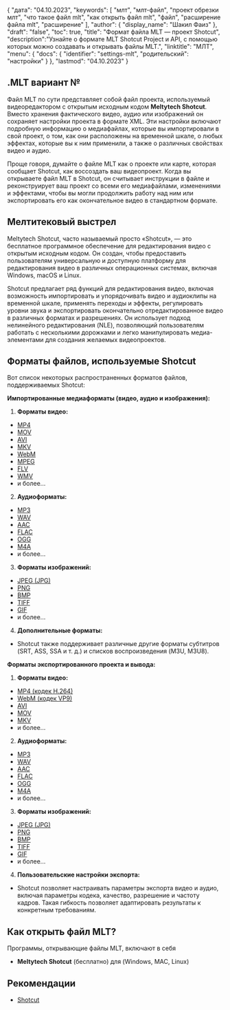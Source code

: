 {
"дата": "04.10.2023",
  "keywords": [
"млт",
"млт-файл",
"проект обрезки млт",
"что такое файл mlt",
"как открыть файл mlt",
"файл",
"расширение файла mlt",
"расширение"
],
  "author": {
"display_name": "Шакил Фаиз"
},
"draft": "false",
"toc": true,
"title": "Формат файла MLT — проект Shotcut",
  "description":"Узнайте о формате MLT Shotcut Project и API, с помощью которых можно создавать и открывать файлы MLT.",
"linktitle": "МЛТ",
  "menu": {
    "docs": {
      "identifier": "settings-mlt",
"родительский": "настройки"
}
},
"lastmod": "04.10.2023"
}

## .MLT вариант №

Файл MLT по сути представляет собой файл проекта, используемый видеоредактором с открытым исходным кодом **Meltytech Shotcut**. Вместо хранения фактического видео, аудио или изображений он сохраняет настройки проекта в формате XML. Эти настройки включают подробную информацию о медиафайлах, которые вы импортировали в свой проект, о том, как они расположены на временной шкале, о любых эффектах, которые вы к ним применили, а также о различных свойствах видео и аудио.

Проще говоря, думайте о файле MLT как о проекте или карте, которая сообщает Shotcut, как воссоздать ваш видеопроект. Когда вы открываете файл MLT в Shotcut, он считывает инструкции в файле и реконструирует ваш проект со всеми его медиафайлами, изменениями и эффектами, чтобы вы могли продолжить работу над ним или экспортировать его как окончательное видео в стандартном формате.

## Мелтитековый выстрел

Meltytech Shotcut, часто называемый просто «Shotcut», — это бесплатное программное обеспечение для редактирования видео с открытым исходным кодом. Он создан, чтобы предоставить пользователям универсальную и доступную платформу для редактирования видео в различных операционных системах, включая Windows, macOS и Linux.

Shotcut предлагает ряд функций для редактирования видео, включая возможность импортировать и упорядочивать видео и аудиоклипы на временной шкале, применять переходы и эффекты, регулировать уровни звука и экспортировать окончательно отредактированное видео в различных форматах и разрешениях. Он использует подход нелинейного редактирования (NLE), позволяющий пользователям работать с несколькими дорожками и легко манипулировать медиа-элементами для создания желаемых видеопроектов.

## Форматы файлов, используемые Shotcut

Вот список некоторых распространенных форматов файлов, поддерживаемых Shotcut:

**Импортированные медиаформаты (видео, аудио и изображения):**

1. **Форматы видео:**
    








- [MP4](/ru/видео/mp4/)
- [MOV](/ru/video/mov/)
- [AVI](/ru/video/avi/)
- [MKV](/ru/видео/mkv/)
- [WebM](/ru/video/webm/)
- [MPEG](/ru/видео/mpeg/)
- [FLV](/ru/video/flv/)
- [WMV](/ru/видео/wmv/)
- и более...
2. **Аудиоформаты:**
    








- [MP3](/ru/аудио/mp3/)
- [WAV](/ru/аудио/wav/)
- [AAC](/ru/audio/aac/)
- [FLAC](/ru/audio/flac/)
- [OGG](/ru/audio/ogg/)
- [M4A](/ru/audio/m4a/)
- и более...
3. **Форматы изображений:**
    








- [JPEG (JPG)](/ru/image/jpeg/)
- [PNG](/ru/изображение/png/)
- [BMP](/ru/изображение/bmp/)
- [TIFF](/ru/изображение/tiff/)
- [GIF](/ru/изображение/gif/)
- и более...
4. **Дополнительные форматы:**
    








- Shotcut также поддерживает различные другие форматы субтитров (SRT, ASS, SSA и т. д.) и списков воспроизведения (M3U, M3U8).

**Форматы экспортированного проекта и вывода:**

1. **Форматы видео:**
    








- [MP4 (кодек H.264)](/ru/video/mp4/)
- [WebM (кодек VP9)](/ru/video/webm/)
- [AVI](/ru/video/avi/)
- [MOV](/ru/video/mov/)
- [MKV](/ru/видео/mkv/)
- и более...
2. **Аудиоформаты:**
    








- [MP3](/ru/аудио/mp3/)
- [WAV](/ru/аудио/wav/)
- [AAC](/ru/audio/aac/)
- [FLAC](/ru/audio/flac/)
- [OGG](/ru/audio/ogg/)
- [M4A](/ru/audio/m4a/)
- и более...
3. **Форматы изображений:**
    








- [JPEG (JPG)](/ru/image/jpeg/)
- [PNG](/ru/изображение/png/)
- [BMP](/ru/изображение/bmp/)
- [TIFF](/ru/изображение/tiff/)
- [GIF](/ru/изображение/gif/)
- и более...
4. **Пользовательские настройки экспорта:**
    








- Shotcut позволяет настраивать параметры экспорта видео и аудио, включая параметры кодека, качество, разрешение и частоту кадров. Такая гибкость позволяет адаптировать результаты к конкретным требованиям.

## Как открыть файл MLT?

Программы, открывающие файлы MLT, включают в себя

- **Meltytech Shotcut** (бесплатно) для (Windows, MAC, Linux)

## Рекомендации
* [Shotcut](https://en.wikipedia.org/wiki/Shotcut)
